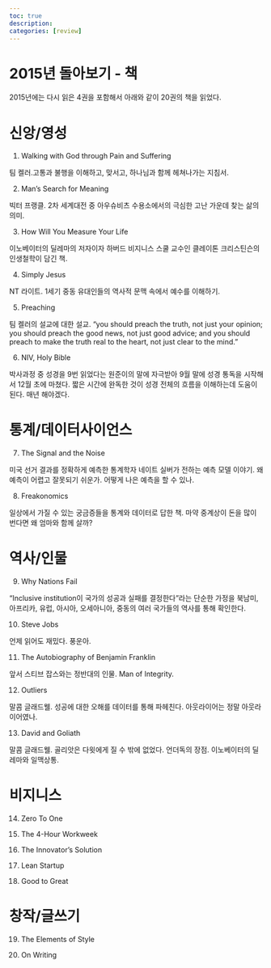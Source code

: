 ```yaml
---
toc: true
description:
categories: [review]
---
```

# 2015년 돌아보기 - 책

2015년에는 다시 읽은 4권을 포함해서 아래와 같이 20권의 책을 읽었다.

# 신앙/영성

1. Walking with God through Pain and Suffering

팀 켈러.고통과 불행을 이해하고, 맞서고, 하나님과 함께 헤쳐나가는 지침서.

2. Man’s Search for Meaning

빅터 프랭클. 2차 세계대전 중 아우슈비츠 수용소에서의 극심한 고난 가운데 찾는 삶의 의미.

3. How Will You Measure Your Life

이노베이터의 딜레마의 저자이자 하버드 비지니스 스쿨 교수인 클레이톤 크리스틴슨의 인생철학이 담긴 책.

4. Simply Jesus

NT 라이트. 1세기 중동 유대인들의 역사적 문맥 속에서 예수를 이해하기.

5. Preaching

팀 켈러의 설교에 대한 설교. “you should preach the truth, not just your opinion; you should preach the good news, not just good advice; and you should preach to make the truth real to the heart, not just clear to the mind.”

6. NIV, Holy Bible

박사과정 중 성경을 9번 읽었다는 원준이의 말에 자극받아 9월 말에 성경 통독을 시작해서 12월 초에 마쳤다. 짧은 시간에 완독한 것이 성경 전체의 흐름을 이해하는데 도움이 된다. 매년 해야겠다.

# 통계/데이터사이언스

7. The Signal and the Noise

미국 선거 결과를 정확하게 예측한 통계학자 네이트 실버가 전하는 예측 모델 이야기. 왜 예측이 어렵고 잘못되기 쉬운가. 어떻게 나은 예측을 할 수 있나.

8. Freakonomics

일상에서 가질 수 있는 궁금증들을 통계와 데이터로 답한 책. 마약 중계상이 돈을 많이 번다면 왜 엄마와 함께 살까?

# 역사/인물

9. Why Nations Fail

“Inclusive institution이 국가의 성공과 실패를 결정한다”라는 단순한 가정을 북남미, 아프리카, 유럽, 아시아, 오세아니아, 중동의 여러 국가들의 역사를 통해 확인한다.

10. Steve Jobs

언제 읽어도 재밌다. 풍운아.

11. The Autobiography of Benjamin Franklin

앞서 스티브 잡스와는 정반대의 인물. Man of Integrity.

12. Outliers

말콤 글래드웰. 성공에 대한 오해를 데이터를 통해 파헤친다. 아웃라이어는 정말 아웃라이어였나.

13. David and Goliath

말콤 글래드웰. 골리앗은 다윗에게 질 수 밖에 없었다. 언더독의 장점. 이노베이터의 딜레마와 일맥상통.

# 비지니스

14. Zero To One

15. The 4-Hour Workweek

16. The Innovator’s Solution

17. Lean Startup

18. Good to Great

# 창작/글쓰기

19. The Elements of Style

20. On Writing